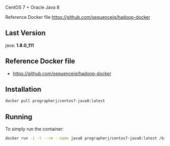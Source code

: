 CentOS 7 + Oracle Java 8

Reference Docker file
https://github.com/sequenceiq/hadoop-docker

## Last Version
java: **1.8.0_111**

## Reference Docker file
- https://github.com/sequenceiq/hadoop-docker

## Installation
```sh
docker pull prographerj/centos7-java8:latest
```

## Running
To simply run the container:
```sh
docker run -i -t --rm --name java8 prographerj/centos7-java8:latest /bin/bash
```
